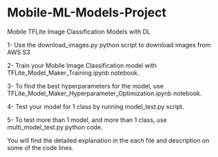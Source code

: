 # Mobile-ML-Models-Project
Mobile TFLite Image Classification Models with DL

1- Use the download_images.py python script to download images from AWS S3

2- Train your Mobile Image Classification model with TFLite_Model_Maker_Training.ipynb notebook.

3- To find the best hyperparameters for the model, use TFLite_Model_Maker_Hyperparameter_Optimization.ipynb notebook.

4- Test your model for 1 class by running model_test.py script.

5- To test more than 1 model, and more than 1 class, use multi_model_test.py python code.

You will find the detailed explanation in the each file and description on some of the code lines.

